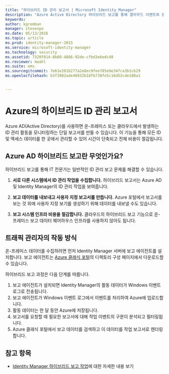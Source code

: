 ```yaml
---
title: "하이브리드 ID 관리 보고서 | Microsoft Identity Manager"
description: "Azure Active Directory 하이브리드 보고를 통해 클라우드 이벤트와 온-프레미스 이벤트를 모두 포함하는 사용자 지정 보고서를 만들 수 있습니다."
keywords: 
author: kgremban
manager: stevenpo
ms.date: 05/13/2016
ms.topic: article
ms.prod: identity-manager-2015
ms.service: microsoft-identity-manager
ms.technology: security
ms.assetid: 7320f014-8b60-4866-92de-cfbd3e6edc48
ms.reviewer: mwahl
ms.suite: ems
ms.sourcegitcommit: 7e61e201b277a2e8ec9fee785e9e34fca3b1cb29
ms.openlocfilehash: b3f3982ade46932b18fb730fe5c16d52cde188a1


---
```


# Azure의 하이브리드 ID 관리 보고서
Azure AD(Active Directory)를 사용하면 온-프레미스 또는 클라우드에서 발생하는 ID 관리 활동을 모니터링하는 단일 보고서를 만들 수 있습니다. 이 기능을 통해 모든 ID 및 액세스 데이터를 한 곳에서 관리할 수 있어 시간이 단축되고 전체 비용이 절감됩니다.

## Azure AD 하이브리드 보고란 무엇인가요?
하이브리드 보고를 통해 IT 전문가는 일반적인 ID 관리 보고 문제를 해결할 수 있습니다.

1. **서로 다른 시스템에서 ID 관리 작업을 수집합니다.** 하이브리드 보고서는 Azure AD 및 Identity Manager의 ID 관리 작업을 보여줍니다.

2. **보고 데이터를 내보내고 사용자 지정 보고서를 만듭니다.** Azure 포털에서 보고서를 보는 것 외에 사용자 지정 보기를 생성하기 위해 데이터를 내보낼 수도 있습니다.

3. **보고 시스템 인프라 비용을 절감합니다.** 클라우드의 하이브리드 보고 기능으로 온-프레미스 보고 데이터 웨어하우스 인프라를 사용하지 않아도 됩니다.

## 트래픽 관리자의 작동 방식

온-프레미스 데이터를 수집하려면 먼저 Identity Manager 서버에 보고 에이전트를 설치합니다. 보고 에이전트는 [Azure 클래식 포털](https://manage.windowsazure.com/)의 디렉토리 구성 페이지에서 다운로드할 수 있습니다.

하이브리드 보고 과정은 다음 단계를 따릅니다.
1. 보고 에이전트가 설치되면 Identity Manager의 활동 데이터가 Windows 이벤트 로그로 전송됩니다.
2. 보고 에이전트가 Windows 이벤트 로그에서 이벤트를 처리하여 Azure에 업로드합니다.
3. 활동 데이터는 한 달 동안 Azure에 저장됩니다.
4. 보고서를 요청할 때 필요한 보고서에 대해 작업 이벤트의 구문이 분석되고 필터링됩니다.
5. Azure 클래식 포털에서 보고 데이터를 검색하고 이 데이터를 작업 보고서로 렌더링합니다.

## 참고 항목
- [Identity Manager 하이브리드 보고 작업](/microsoft-identity-manager/deploy-use/working-with-identity-manager-hybrid-reporting)에 대한 자세한 내용 보기



<!--HONumber=May16_HO3-->


